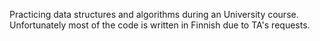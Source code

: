Practicing data structures and algorithms during an University course. Unfortunately most of the code is written in Finnish due to TA's requests.
